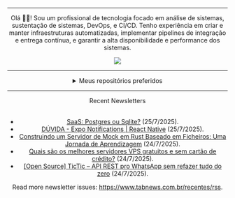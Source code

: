 <div align="center">
<hr>
<p>Olá 👋🏾! Sou um profissional de tecnologia focado em análise de sistemas, sustentação de sistemas, DevOps, e CI/CD. Tenho experiência em criar e manter infraestruturas automatizadas, implementar pipelines de integração e entrega contínua, e garantir a alta disponibilidade e performance dos sistemas.</p>
  <img src="https://media.giphy.com/media/yAGIvCiwPJn5C/giphy.gif">
<hr>
  <details>
  <summary>Meus repositórios preferidos</summary>
  <br />
  Alguns dos meus melhores repositórios:
  <br />
<br />
  <ul><li><a href=https://github.com/commitgeist/aluratube target="_blank" rel="noopener noreferrer">commitgeist/aluratube</a> (<b>0</b> ✨ and <b>0</b> 🍴): Aluratube - Desenvolvido durante a imersão React da Alura no final de 2022</li><li><a href=https://github.com/commitgeist/nlw-ia target="_blank" rel="noopener noreferrer">commitgeist/nlw-ia</a> (<b>0</b> ✨ and <b>0</b> 🍴): Projeto desenvolvido durante a NLW IA - Usando a API da OPENAI</li><li><a href=https://github.com/commitgeist/nlw-journey-ia target="_blank" rel="noopener noreferrer">commitgeist/nlw-journey-ia</a> (<b>0</b> ✨ and <b>0</b> 🍴): NLW IA - Agent de viagens usando python + langchain + GPT</li>
<li>More coming soon :).</li>
</ul>
  </details>
  <hr/>
    <summary>Recent Newsletters</summary>
  <br />
  <ul>
    <li><a href=https://www.tabnews.com.br/ChinesCaolho/saas-postgres-ou-sqlite target="_blank" rel="noopener noreferrer">SaaS: Postgres ou Sqlite?</a> (25/7/2025).</li><li><a href=https://www.tabnews.com.br/VitoriaCode/duvida-expo-notifications-react-native target="_blank" rel="noopener noreferrer">DÚVIDA - Expo Notifications | React Native</a> (25/7/2025).</li><li><a href=https://www.tabnews.com.br/lvendrame/construindo-um-servidor-de-mock-em-rust-baseado-em-ficheiros-uma-jornada-de-aprendizagem target="_blank" rel="noopener noreferrer">Construindo um Servidor de Mock em Rust Baseado em Ficheiros: Uma Jornada de Aprendizagem</a> (24/7/2025).</li><li><a href=https://www.tabnews.com.br/lucasgab2230/quais-sao-os-melhores-servidores-vps-gratuitos-e-sem-cartao-de-credito target="_blank" rel="noopener noreferrer">Quais são os melhores servidores VPS gratuitos e sem cartão de crédito?</a> (24/7/2025).</li><li><a href=https://www.tabnews.com.br/caiopizzol/open-source-tictic-api-rest-pro-whatsapp-sem-refazer-tudo-do-zero target="_blank" rel="noopener noreferrer">[Open Source] TicTic – API REST pro WhatsApp sem refazer tudo do zero</a> (24/7/2025).</li>
  </ul>
<p>Read more newsletter issues: <a href="https://www.tabnews.com.br/recentes/rss">https://www.tabnews.com.br/recentes/rss</a>.</p>
  </details>

